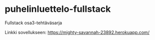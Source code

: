 # puhelinluettelo-fullstack
Fullstack osa3-tehtäväsarja

Linkki sovellukseen: https://mighty-savannah-23892.herokuapp.com/
